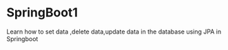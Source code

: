 # SpringBoot1
Learn how to set data ,delete data,update data in the database using JPA in Springboot
